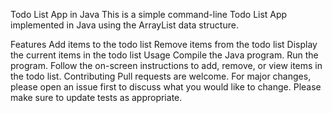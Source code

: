 Todo List App in Java
This is a simple command-line Todo List App implemented in Java using the ArrayList data structure.

Features
Add items to the todo list
Remove items from the todo list
Display the current items in the todo list
Usage
Compile the Java program.
Run the program.
Follow the on-screen instructions to add, remove, or view items in the todo list.
Contributing
Pull requests are welcome. For major changes, please open an issue first to discuss what you would like to change. Please make sure to update tests as appropriate.
